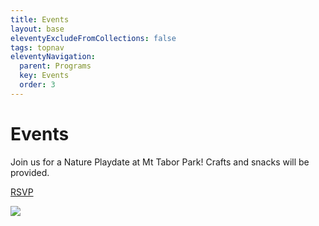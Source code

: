 ```yaml
---
title: Events
layout: base
eleventyExcludeFromCollections: false
tags: topnav
eleventyNavigation:
  parent: Programs
  key: Events
  order: 3
---
```

# Events

Join us for a Nature Playdate at Mt Tabor Park! Crafts and snacks will be provided. 

[RSVP](https://docs.google.com/forms/d/1UWT6HqArYHAkGiQjG9cDSM6gsuRjTQsGgdp_KGwEhXA/edit)

![](/assets/uploads/osoberry-playdate.png)

[](https://docs.google.com/forms/d/1UWT6HqArYHAkGiQjG9cDSM6gsuRjTQsGgdp_KGwEhXA/edit)

[](https://docs.google.com/forms/d/1UWT6HqArYHAkGiQjG9cDSM6gsuRjTQsGgdp_KGwEhXA/edit)

[](https://docs.google.com/forms/d/1UWT6HqArYHAkGiQjG9cDSM6gsuRjTQsGgdp_KGwEhXA/edit)

